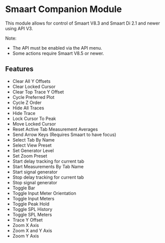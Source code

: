 # Smaart Companion Module
This module allows for control of Smaart V8.3 and Smaart Di 2.1 and newer using API V3.

Note:
- The API must be enabled via the API menu.
- Some actions require Smaart V8.5 or newer.

## Features
- Clear All Y Offsets
- Clear Locked Cursor
- Clear Top Trace Y Offset
- Cycle Preferred Plot
- Cycle Z Order
- Hide All Traces
- Hide Trace
- Lock Cursor To Peak
- Move Locked Cursor
- Reset Active Tab Measurement Averages
- Send Arrow Keys (Requires Smaart to have focus)
- Select Tab By Name
- Select View Preset
- Set Generator Level
- Set Zoom Preset
- Start delay tracking for current tab
- Start Measurements By Tab Name
- Start signal generator
- Stop delay tracking for current tab
- Stop signal generator
- Toggle Bar
- Toggle Input Meter Orientation
- Toggle Input Meters
- Toggle Peak Hold
- Toggle SPL History
- Toggle SPL Meters
- Trace Y Offset
- Zoom X Axis
- Zoom X and Y Axis
- Zoom Y Axis